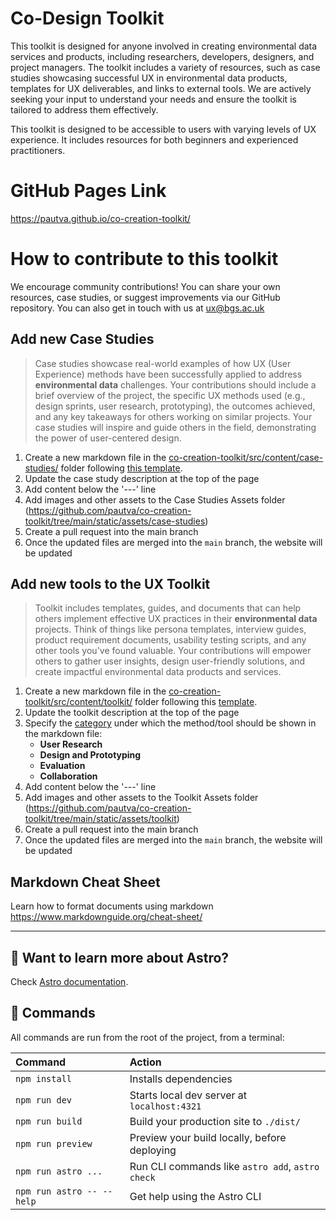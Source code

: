 # Co-Design Toolkit

This toolkit is designed for anyone involved in creating environmental data services and products, including researchers, developers, designers, and project managers. The toolkit includes a variety of resources, such as case studies showcasing successful UX in environmental data products, templates for UX deliverables, and links to external tools. We are actively seeking your input to understand your needs and ensure the toolkit is tailored to address them effectively.

This toolkit is designed to be accessible to users with varying levels of UX experience. It includes resources for both beginners and experienced practitioners.

# GitHub Pages Link

https://pautva.github.io/co-creation-toolkit/

# How to contribute to this toolkit

We encourage community contributions! You can share your own resources, case studies, or suggest improvements via our GitHub repository. You can also get in touch with us at ux@bgs.ac.uk

## Add new Case Studies

> Case studies showcase real-world examples of how UX (User Experience) methods have been successfully applied to address **environmental data** challenges. Your contributions should include a brief overview of the project, the specific UX methods used (e.g., design sprints, user research, prototyping), the outcomes achieved, and any key takeaways for others working on similar projects. Your case studies will inspire and guide others in the field, demonstrating the power of user-centered design.

1. Create a new markdown file in the [co-creation-toolkit/src/content/case-studies/](https://github.com/pautva/co-creation-toolkit/tree/main/src/content/case-studies) folder following [this template](https://github.com/pautva/co-creation-toolkit/blob/main/src/content/templates/case-study.md).
2. Update the case study description at the top of the page
3. Add content below the '---' line
4. Add images and other assets to the Case Studies Assets folder (https://github.com/pautva/co-creation-toolkit/tree/main/static/assets/case-studies)
5. Create a pull request into the main branch
6. Once the updated files are merged into the `main` branch, the website will be updated

## Add new tools to the UX Toolkit

> Toolkit includes templates, guides, and documents that can help others implement effective UX practices in their **environmental data** projects. Think of things like persona templates, interview guides, product requirement documents, usability testing scripts, and any other tools you've found valuable. Your contributions will empower others to gather user insights, design user-friendly solutions, and create impactful environmental data products and services.

1. Create a new markdown file in the [co-creation-toolkit/src/content/toolkit/](https://github.com/pautva/co-creation-toolkit/tree/main/src/content/toolkit) folder following this [template](https://github.com/pautva/co-creation-toolkit/blob/main/src/content/templates/toolkit-method.md).
2. Update the toolkit description at the top of the page
3. Specify the [category](https://pautva.github.io/co-creation-toolkit/toolkit/) under which the method/tool should be shown in the markdown file: 
    * **User Research**
    * **Design and Prototyping**
    * **Evaluation**
    * **Collaboration**
4. Add content below the '---' line
5. Add images and other assets to the Toolkit Assets folder (https://github.com/pautva/co-creation-toolkit/tree/main/static/assets/toolkit)
6. Create a pull request into the main branch
7. Once the updated files are merged into the `main` branch, the website will be updated

## Markdown Cheat Sheet

Learn how to format documents using markdown https://www.markdownguide.org/cheat-sheet/

---

## 👀 Want to learn more about Astro?

Check [Astro documentation](https://docs.astro.build).

## 🧞 Commands

All commands are run from the root of the project, from a terminal:

| Command                   | Action                                           |
| :------------------------ | :----------------------------------------------- |
| `npm install`             | Installs dependencies                            |
| `npm run dev`             | Starts local dev server at `localhost:4321`      |
| `npm run build`           | Build your production site to `./dist/`          |
| `npm run preview`         | Preview your build locally, before deploying     |
| `npm run astro ...`       | Run CLI commands like `astro add`, `astro check` |
| `npm run astro -- --help` | Get help using the Astro CLI                     |
